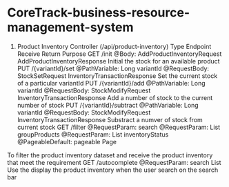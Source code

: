 # CoreTrack-business-resource-management-system

1. Product Inventory Controller (/api/product-inventory)
TypeEndpointReceiveReturnPurposeGET/init@Body: AddProductInventoryRequestAddProductInventoryResponseInitial the stock for an available productPUT/{variantId}/set@PathVariable: Long variantId 
@RequestBody:  StockSetRequestInventoryTransactionResponseSet the current stock of a particular variantIdPUT/{variantId}/add@PathVariable:  Long variantId
@RequestBody:  StockModifyRequestInventoryTransactionResponseAdd a number of stock to the current number of stockPUT/{variantId}/subtract@PathVariable:  Long variantId
@RequestBody:  StockModifyRequestInventoryTransactionResponseSubstract a numver of stock from current stockGET/filter@RequestParam: search
@RequestParam: List<String> groupProducts
@RequestParam: List<String> inventoryStatus
@PageableDefault: pageable Page<SearchProductInventoryResponse>
To filter the product inventory dataset and receive the product inventory that meet the requirementGET/autocomplete@RequestParam: searchList<AllSearchProductInventoryResponse>Use the display the product inventory when the user search on the search bar
